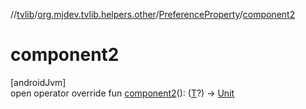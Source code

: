 //[tvlib](../../../index.md)/[org.mjdev.tvlib.helpers.other](../index.md)/[PreferenceProperty](index.md)/[component2](component2.md)

# component2

[androidJvm]\
open operator override fun [component2](component2.md)(): ([T](index.md)?) -&gt; [Unit](https://kotlinlang.org/api/latest/jvm/stdlib/kotlin/-unit/index.html)
